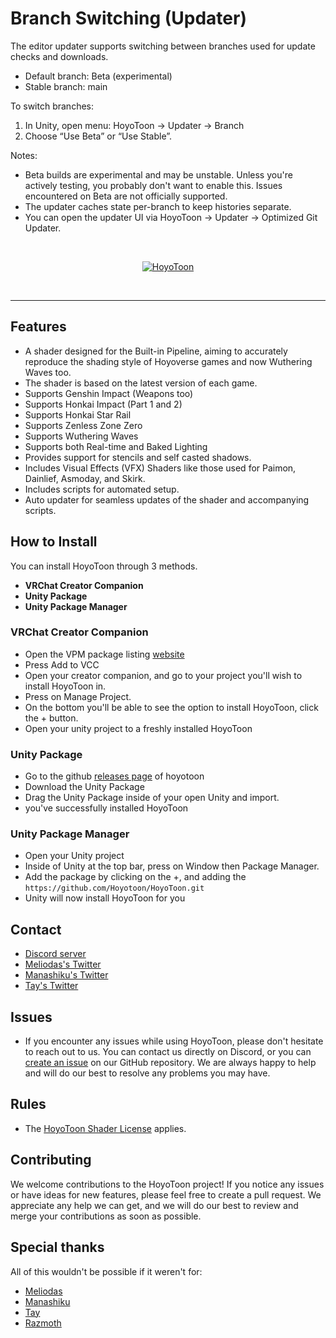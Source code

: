 # Branch Switching (Updater)

The editor updater supports switching between branches used for update checks and downloads.

- Default branch: Beta (experimental)
- Stable branch: main

To switch branches:

1. In Unity, open menu: HoyoToon → Updater → Branch
2. Choose “Use Beta” or “Use Stable”.

Notes:

- Beta builds are experimental and may be unstable. Unless you're actively testing, you probably don't want to enable this. Issues encountered on Beta are not officially supported.
- The updater caches state per-branch to keep histories separate.
- You can open the updater UI via HoyoToon → Updater → Optimized Git Updater.

<br>
<p align="center">
    <a href="https://github.com/HoyoToon/HoyoToon"><img src="https://github.com/user-attachments/assets/3362e9b1-c411-40d3-9acf-ba4dcf22fa93" alt="HoyoToon"/></a>
</p><br>

---

## Features

- A shader designed for the Built-in Pipeline, aiming to accurately reproduce the shading style of Hoyoverse games and now Wuthering Waves too.
- The shader is based on the latest version of each game.
- Supports Genshin Impact (Weapons too)
- Supports Honkai Impact (Part 1 and 2)
- Supports Honkai Star Rail
- Supports Zenless Zone Zero
- Supports Wuthering Waves
- Supports both Real-time and Baked Lighting
- Provides support for stencils and self casted shadows.
- Includes Visual Effects (VFX) Shaders like those used for Paimon, Dainlief, Asmoday, and Skirk.
- Includes scripts for automated setup.
- Auto updater for seamless updates of the shader and accompanying scripts.

## How to Install

You can install HoyoToon through 3 methods.

- **VRChat Creator Companion**
- **Unity Package**
- **Unity Package Manager**

### VRChat Creator Companion

- Open the VPM package listing [website](https://hoyotoon.github.io/vpm/)
- Press Add to VCC
- Open your creator companion, and go to your project you'll wish to install HoyoToon in.
- Press on Manage Project.
- On the bottom you'll be able to see the option to install HoyoToon, click the + button.
- Open your unity project to a freshly installed HoyoToon

### Unity Package

- Go to the github [releases page](https://github.com/Hoyotoon/HoyoToon/releases) of hoyotoon
- Download the Unity Package
- Drag the Unity Package inside of your open Unity and import.
- you've successfully installed HoyoToon

### Unity Package Manager

- Open your Unity project
- Inside of Unity at the top bar, press on Window then Package Manager.
- Add the package by clicking on the +, and adding the `https://github.com/Hoyotoon/HoyoToon.git`
- Unity will now install HoyoToon for you

## Contact

- [Discord server](https://discord.gg/hoyotoon)
- [Meliodas's Twitter](https://twitter.com/Meliodas7DL)
- [Manashiku's Twitter](https://twitter.com/Manashiku)
- [Tay's Twitter](https://twitter.com/tayposting)

## Issues

- If you encounter any issues while using HoyoToon, please don't hesitate to reach out to us. You can contact us directly on Discord, or you can [create an issue](https://github.com/HoyoToon/HoyoToon/issues/new/choose) on our GitHub repository. We are always happy to help and will do our best to resolve any problems you may have.

## Rules

- The [HoyoToon Shader License](https://github.com/HoyoToon/HoyoToon/blob/main/LICENSE) applies.

## Contributing

We welcome contributions to the HoyoToon project! If you notice any issues or have ideas for new features, please feel free to create a pull request. We appreciate any help we can get, and we will do our best to review and merge your contributions as soon as possible.

## Special thanks

All of this wouldn't be possible if it weren't for:

- [Meliodas](https://github.com/HoyoToon)
- [Manashiku](https://github.com/Manashiku)
- [Tay](https://github.com/tay-lv)
- [Razmoth](https://github.com/Razmoth)
